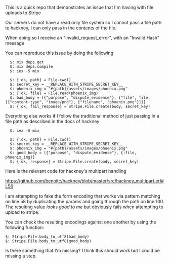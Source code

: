 This is a quick repo that demonstrates an issue that I'm having with file uploads to Stripe

Our servers do not have a read only file system so I cannot pass a file path to hackney, I can only pass in the contents of the file.

When doing so I receive an "invalid_request_error", with an "Invalid Hash" message

You can reproduce this issue by doing the following

```
  $: mix deps.get
  $: mix deps.compile
  $: iex -S mix

  $: {:ok, path} = File.cwd()
  $: secret_key = __REPLACE_WITH_STRIPE_SECRET_KEY__
  $: phoenix_img = "#{path}/assets/images/phoenix.png"
  $: {:ok, file} = File.read(phoenix_img)
  $: bad_body = [{"purpose", "dispute_evidence"}, {"file", file, [{"content-type", "image/png"}, {"filename", "phoenix.png"}]}]
  $: {:ok, fail_response} = Stripe.File.create(body, secret_key)
```

Everything else works if I follow the traditional method of just passing in a file path as described in the docs of hackney

```
  $: iex -S mix

  $: {:ok, path} = File.cwd()
  $: secret_key = __REPLACE_WITH_STRIPE_SECRET_KEY__
  $: phoenix_img = "#{path}/assets/images/phoenix.png"
  $: good_body = [{"purpose", "dispute_evidence"}, {:file, phoenix_img}]
  $: {:ok, response} = Stripe.File.create(body, secret_key)
```

Here is the relevant code for hackney's multipart handling

https://github.com/benoitc/hackney/blob/master/src/hackney_multipart.erl#L56

I am attempting to fake the form encoding that works via pattern matching on line 58 by duplicating the params and going through the path on line 100. The resulting value *looks good to me* but obviously fails when attempting to upload to stripe.

You can check the resulting encodings against one another by using the following function:

```
$: Stripe.File.body_to_utf8(bad_body)
$: Stripe.File.body_to_utf8(good_body)
```

Is there something that I'm missing? I think this should work but I could be missing a step.